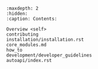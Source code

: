 
```{include} ../../README.md
```

```{toctree}
:maxdepth: 2
:hidden:
:caption: Contents:

Overview <self>
contributing
installation/installation.rst
core_modules.md
how_to
development/developer_guidelines
autoapi/index.rst
```